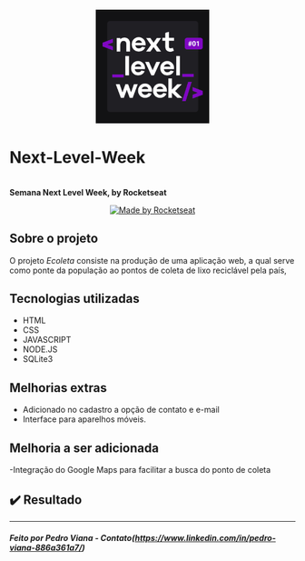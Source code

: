 <h3 align="center">
    <img alt="Logo" title="#logo" width="200px" src="https://github.com/BrunoBelarminoNog/Ecoleta_NLW/blob/master/imgs_print/nlw.png?raw=true">

# Next-Level-Week
  <br><b>Semana Next Level Week, by Rocketseat</b></h3><p align="center"><a href="https://rocketseat.com.br"><img alt="Made by Rocketseat" src="https://img.shields.io/badge/made%20by-Rocketseat-%237519C1"></a>  


##  Sobre o projeto
O projeto *Ecoleta* consiste na produção de uma aplicação web, a qual serve como ponte da população ao pontos de coleta de lixo reciclável pela país, 

##  Tecnologias utilizadas
- HTML
- CSS
- JAVASCRIPT
- NODE.JS
- SQLite3

##  Melhorias extras
- Adicionado no cadastro a opção de contato e e-mail 
- Interface para aparelhos móveis.

##  Melhoria a ser adicionada
-Integração do Google Maps para facilitar a busca do ponto de coleta
## ✔️ Resultado



<hr>

#####  Feito por Pedro Viana - Contato(https://www.linkedin.com/in/pedro-viana-886a361a7/)
